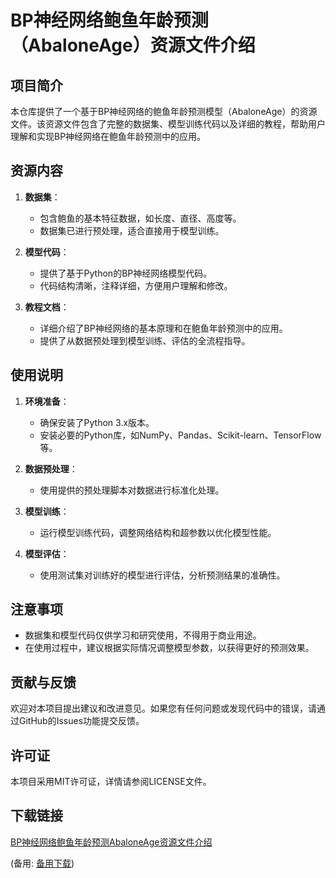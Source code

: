 # BP神经网络鲍鱼年龄预测（AbaloneAge）资源文件介绍

## 项目简介

本仓库提供了一个基于BP神经网络的鲍鱼年龄预测模型（AbaloneAge）的资源文件。该资源文件包含了完整的数据集、模型训练代码以及详细的教程，帮助用户理解和实现BP神经网络在鲍鱼年龄预测中的应用。

## 资源内容

1. **数据集**：
   - 包含鲍鱼的基本特征数据，如长度、直径、高度等。
   - 数据集已进行预处理，适合直接用于模型训练。

2. **模型代码**：
   - 提供了基于Python的BP神经网络模型代码。
   - 代码结构清晰，注释详细，方便用户理解和修改。

3. **教程文档**：
   - 详细介绍了BP神经网络的基本原理和在鲍鱼年龄预测中的应用。
   - 提供了从数据预处理到模型训练、评估的全流程指导。

## 使用说明

1. **环境准备**：
   - 确保安装了Python 3.x版本。
   - 安装必要的Python库，如NumPy、Pandas、Scikit-learn、TensorFlow等。

2. **数据预处理**：
   - 使用提供的预处理脚本对数据进行标准化处理。

3. **模型训练**：
   - 运行模型训练代码，调整网络结构和超参数以优化模型性能。

4. **模型评估**：
   - 使用测试集对训练好的模型进行评估，分析预测结果的准确性。

## 注意事项

- 数据集和模型代码仅供学习和研究使用，不得用于商业用途。
- 在使用过程中，建议根据实际情况调整模型参数，以获得更好的预测效果。

## 贡献与反馈

欢迎对本项目提出建议和改进意见。如果您有任何问题或发现代码中的错误，请通过GitHub的Issues功能提交反馈。

## 许可证

本项目采用MIT许可证，详情请参阅LICENSE文件。

## 下载链接
[BP神经网络鲍鱼年龄预测AbaloneAge资源文件介绍](https://pan.quark.cn/s/9ea4f57347d9) 

(备用: [备用下载](https://pan.baidu.com/s/1qNvVsTzz6Ydln_I23jgvFg?pwd=1234))

